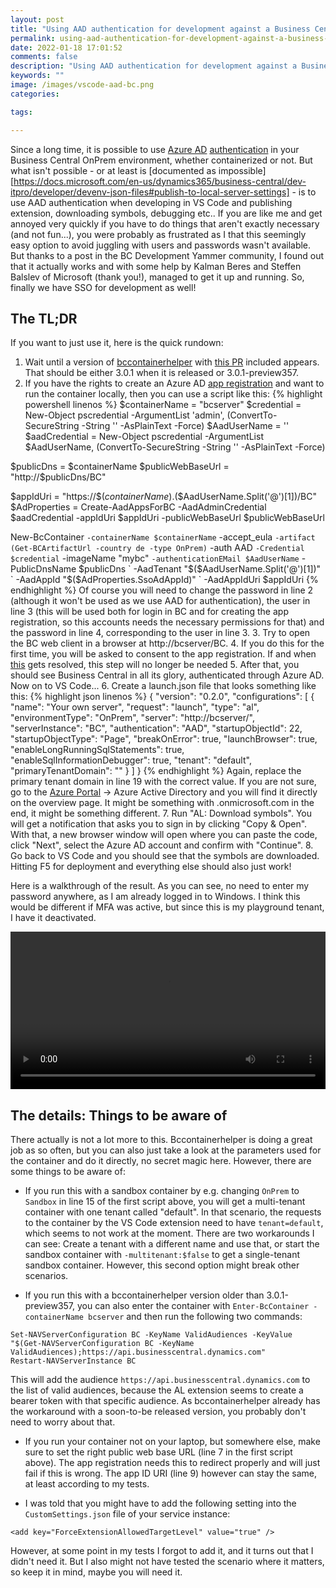 ```yaml
---
layout: post
title: "Using AAD authentication for development against a Business Central container"
permalink: using-aad-authentication-for-development-against-a-business-central-container
date: 2022-01-18 17:01:52
comments: false
description: "Using AAD authentication for development against a Business Central container"
keywords: ""
image: /images/vscode-aad-bc.png
categories:

tags:

---
```


Since a long time, it is possible to use [Azure AD][aad] [authentication][auth] in your Business Central OnPrem environment, whether containerized or not. But what isn't possible - or at least is [documented as impossible][https://docs.microsoft.com/en-us/dynamics365/business-central/dev-itpro/developer/devenv-json-files#publish-to-local-server-settings] - is to use AAD authentication when developing in VS Code and publishing extension, downloading symbols, debugging etc.. If you are like me and get annoyed very quickly if you have to do things that aren't exactly necessary (and not fun...), you were probably as frustrated as I that this seemingly easy option to avoid juggling with users and passwords wasn't available. But thanks to a post in the BC Development Yammer community, I found out that it actually works and with some help by Kalman Beres and Steffen Balslev of Microsoft (thank you!), managed to get it up and running. So, finally we have SSO for development as well! 

## The TL;DR

If you want to just use it, here is the quick rundown:

1. Wait until a version of [bccontainerhelper][bcch] with [this PR][pr] included appears. That should be either 3.0.1 when it is released or 3.0.1-preview357.
2. If you have the rights to create an Azure AD [app registration][appreg] and want to run the container locally, then you can use a script like this:
{% highlight powershell linenos %}
$containerName = "bcserver"
$credential = New-Object pscredential -ArgumentList 'admin', (ConvertTo-SecureString -String '<your-secret-password>' -AsPlainText -Force)
$AadUserName = '<your-add-user>'
$aadCredential = New-Object pscredential -ArgumentList $AadUserName, (ConvertTo-SecureString -String '<your-other-secret-password>' -AsPlainText -Force)

$publicDns = $containerName
$publicWebBaseUrl = "http://$publicDns/BC"

$appIdUri = "https://$($containerName).$($AadUserName.Split('@')[1])/BC"
$AdProperties = Create-AadAppsForBC -AadAdminCredential $aadCredential -appIdUri $appIdUri -publicWebBaseUrl $publicWebBaseUrl

New-BcContainer `
     -containerName $containerName `
     -accept_eula `
     -artifact (Get-BCArtifactUrl -country de -type OnPrem) `
     -auth AAD `
     -Credential $credential `
     -imageName "mybc" `
     -authenticationEMail $AadUserName `
     -PublicDnsName $publicDns `
     -AadTenant "$($AadUserName.Split('@')[1])" `
     -AadAppId "$($AdProperties.SsoAdAppId)" `
     -AadAppIdUri $appIdUri
{% endhighlight %}
Of course you will need to change the password in line 2 (although it won't be used as we use AAD for authentication), the user in line 3 (this will be used both for login in BC and for creating the app registration, so this accounts needs the necessary permissions for that) and the password in line 4, corresponding to the user in line 3.
3. Try to open the BC web client in a browser at http://bcserver/BC.
4. If you do this for the first time, you will be asked to consent to the app registration. If and when [this][grant] gets resolved, this step will no longer be needed
5. After that, you should see Business Central in all its glory, authenticated through Azure AD. Now on to VS Code...
6. Create a launch.json file that looks something like this:
{% highlight json linenos %}
{
    "version": "0.2.0",
    "configurations": [
        {
            "name": "Your own server",
            "request": "launch",
            "type": "al",
            "environmentType": "OnPrem",
            "server": "http://bcserver/",
            "serverInstance": "BC",
            "authentication": "AAD",
            "startupObjectId": 22,
            "startupObjectType": "Page",
            "breakOnError": true,
            "launchBrowser": true,
            "enableLongRunningSqlStatements": true,
            "enableSqlInformationDebugger": true,
            "tenant": "default",
            "primaryTenantDomain": "<your-primary-tenant-domain>"
        }
    ]
}
{% endhighlight %}
Again, replace the primary tenant domain in line 19 with the correct value. If you are not sure, go to the [Azure Portal][portal] -> Azure Active Directory and you will find it directly on the overview page. It might be something with .onmicrosoft.com in the end, it might be something different.
7. Run "AL: Download symbols". You will get a notification that asks you to sign in by clicking "Copy & Open". With that, a new browser window will open where you can paste the code, click "Next", select the Azure AD account and confirm with "Continue".
8. Go back to VS Code and you should see that the symbols are downloaded. Hitting F5 for deployment and everything else should also just work!

Here is a walkthrough of the result. As you can see, no need to enter my password anywhere, as I am already logged in to Windows. I think this would be different if MFA was active, but since this is my playground tenant, I have it deactivated.

<video width="100%" controls>
  <source type="video/mp4" src="/images/vscode-aad-bc-walkthrough.mp4">
</video>

## The details: Things to be aware of

There actually is not a lot more to this. Bccontainerhelper is doing a great job as so often, but you can also just take a look at the parameters used for the container and do it directly, no secret magic here. However, there are some things to be aware of:

- If you run this with a sandbox container by e.g. changing `OnPrem` to `Sandbox` in line 15 of the first script above, you will get a multi-tenant container with one tenant called "default". In that scenario, the requests to the container by the VS Code extension need to have `tenant=default`, which seems to not work at the moment. There are two workarounds I can see: Create a tenant with a different name and use that, or start the sandbox container with `-multitenant:$false` to get a single-tenant sandbox container. However, this second option might break other scenarios.

- If you run this with a bccontainerhelper version older than 3.0.1-preview357, you can also enter the container with `Enter-BcContainer -containerName bcserver` and then run the following two commands:
```
Set-NAVServerConfiguration BC -KeyName ValidAudiences -KeyValue "$(Get-NAVServerConfiguration BC -KeyName ValidAudiences);https://api.businesscentral.dynamics.com"
Restart-NAVServerInstance BC
```
This will add the audience `https://api.businesscentral.dynamics.com` to the list of valid audiences, because the AL extension seems to create a bearer token with that specific audience. As bccontainerhelper already has the workaround with a soon-to-be released version, you probably don't need to worry about that.

- If you run your container not on your laptop, but somewhere else, make sure to set the right public web base URL (line 7 in the first script above). The app registration needs this to redirect properly and will just fail if this is wrong. The app ID URI (line 9) however can stay the same, at least according to my tests.

- I was told that you might have to add the following setting into the `CustomSettings.json` file of your service instance:
```
<add key="ForceExtensionAllowedTargetLevel" value="true" />
```
However, at some point in my tests I forgot to add it, and it turns out that I didn't need it. But I also might not have tested the scenario where it matters, so keep it in mind, maybe you will need it.

[aad]: https://docs.microsoft.com/en-us/azure/active-directory/fundamentals/active-directory-whatis
[auth]: https://docs.microsoft.com/en-us/dynamics365/business-central/dev-itpro/administration/users-credential-types#credential-types
[bcch]: https://www.powershellgallery.com/packages/bccontainerhelper
[pr]: https://github.com/microsoft/navcontainerhelper/pull/2270
[appreg]: https://docs.microsoft.com/en-us/azure/active-directory/develop/quickstart-register-app
[grant]: https://github.com/microsoft/navcontainerhelper/issues/2153
[portal]: https://portal.azure.com